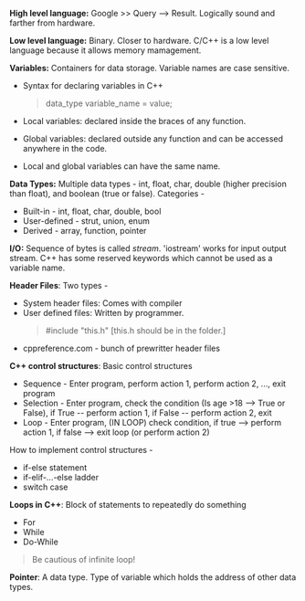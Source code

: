 **High level language:** Google >> Query --> Result. Logically sound and farther from hardware.

**Low level language:** Binary. Closer to hardware. C/C++ is a low level language because it allows memory mamagement. 

**Variables:** Containers for data storage. Variable names are case sensitive.

* Syntax for declaring variables in C++ 

    > data_type variable_name = value;

* Local variables: declared inside the braces of any function.
* Global variables: declared outside any function and can be accessed anywhere in the code.
* Local and global variables can have the same name.

**Data Types:** Multiple data types - int, float, char, double (higher precision than float), and boolean (true or false). Categories -
* Built-in - int, float, char, double, bool
* User-defined - strut, union, enum
* Derived - array, function, pointer

**I/O:** Sequence of bytes is called *stream*. 'iostream' works for input output stream. C++ has some reserved keywords which cannot be used as a variable name. 

**Header Files**: Two types - 
* System header files: Comes with compiler
* User defined files: Written by programmer.
    > #include "this.h" [this.h should be in the folder.]
* cppreference.com - bunch of prewritter header files

**C++ control structures**: Basic control structures
* Sequence - Enter program, perform action 1, perform action 2, ..., exit program
* Selection - Enter program, check the condition (Is age >18 --> True or False), if True -- perform action 1, if False -- perform action 2, exit
* Loop - Enter program, (IN LOOP) check condition, if true --> perform action 1, if false --> exit loop (or perform action 2)

How to implement control structures - 
* if-else statement
* if-elif-...-else ladder
* switch case

**Loops in C++**: Block of statements to repeatedly do something
* For
* While
* Do-While

> Be cautious of infinite loop!

**Pointer**: A data type. Type of variable which holds the address of other data types.